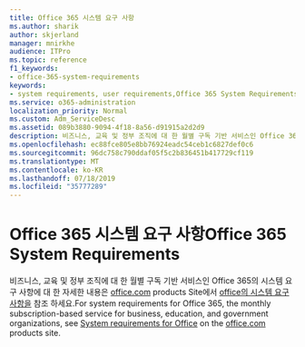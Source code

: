```yaml
---
title: Office 365 시스템 요구 사항
ms.author: sharik
author: skjerland
manager: mnirkhe
audience: ITPro
ms.topic: reference
f1_keywords:
- office-365-system-requirements
keywords:
- system requirements, user requirements,Office 365 System Requirements
ms.service: o365-administration
localization_priority: Normal
ms.custom: Adm_ServiceDesc
ms.assetid: 089b3880-9094-4f18-8a56-d91915a2d2d9
description: 비즈니스, 교육 및 정부 조직에 대 한 월별 구독 기반 서비스인 Office 365의 시스템 요구 사항에 대 한 자세한 내용은 office.com products site에서 Office의 시스템 요구 사항을 참조 하세요.
ms.openlocfilehash: ec88fce805e8bb76924eadc54ceb1c6827def0c6
ms.sourcegitcommit: 96dc758c790ddaf05f5c2b836451b417729cf119
ms.translationtype: MT
ms.contentlocale: ko-KR
ms.lasthandoff: 07/18/2019
ms.locfileid: "35777289"
---
```

# <a name="office-365-system-requirements"></a><span data-ttu-id="cad55-104">Office 365 시스템 요구 사항</span><span class="sxs-lookup"><span data-stu-id="cad55-104">Office 365 System Requirements</span></span>

<span data-ttu-id="cad55-105">비즈니스, 교육 및 정부 조직에 대 한 월별 구독 기반 서비스인 Office 365의 시스템 요구 사항에 대 한 자세한 내용은 [office.com](http://go.microsoft.com/fwlink/?LinkID=509817&amp;clcid=0x409) products Site에서 [office의 시스템 요구 사항을](http://go.microsoft.com/fwlink/?LinkID=626095&amp;clcid=0x409) 참조 하세요.</span><span class="sxs-lookup"><span data-stu-id="cad55-105">For system requirements for Office 365, the monthly subscription-based service for business, education, and government organizations, see [System requirements for Office](http://go.microsoft.com/fwlink/?LinkID=626095&amp;clcid=0x409) on the [office.com](http://go.microsoft.com/fwlink/?LinkID=509817&amp;clcid=0x409) products site.</span></span> 
  

